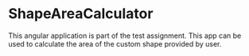 # ShapeAreaCalculator
This angular application is part of the test assignment. This app can be used to calculate the area of the custom shape provided by user.

